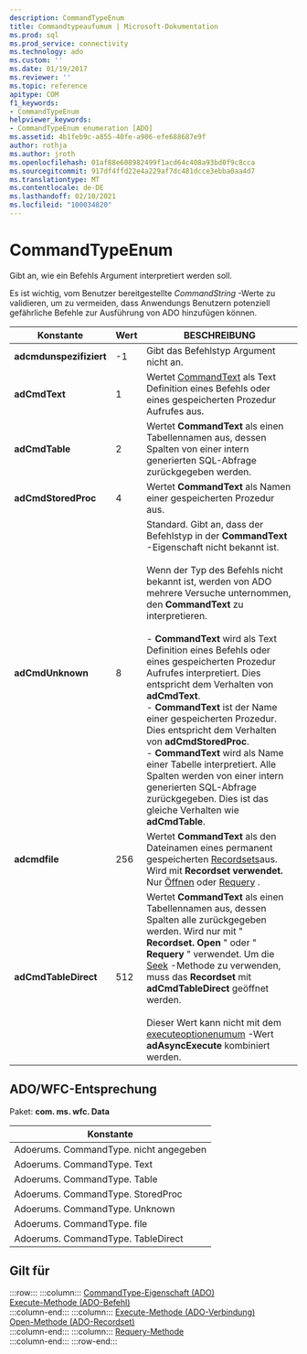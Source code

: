 ```yaml
---
description: CommandTypeEnum
title: Commandtypeaufumum | Microsoft-Dokumentation
ms.prod: sql
ms.prod_service: connectivity
ms.technology: ado
ms.custom: ''
ms.date: 01/19/2017
ms.reviewer: ''
ms.topic: reference
apitype: COM
f1_keywords:
- CommandTypeEnum
helpviewer_keywords:
- CommandTypeEnum enumeration [ADO]
ms.assetid: 4b1feb9c-a855-40fe-a906-efe688687e9f
author: rothja
ms.author: jroth
ms.openlocfilehash: 01af88e608982499f1acd64c408a93bd0f9c8cca
ms.sourcegitcommit: 917df4ffd22e4a229af7dc481dcce3ebba0aa4d7
ms.translationtype: MT
ms.contentlocale: de-DE
ms.lasthandoff: 02/10/2021
ms.locfileid: "100034820"
---
```

# <a name="commandtypeenum"></a>CommandTypeEnum
Gibt an, wie ein Befehls Argument interpretiert werden soll.  
  
 Es ist wichtig, vom Benutzer bereitgestellte *CommandString* -Werte zu validieren, um zu vermeiden, dass Anwendungs Benutzern potenziell gefährliche Befehle zur Ausführung von ADO hinzufügen können.  
  
|Konstante|Wert|BESCHREIBUNG|  
|--------------|-----------|-----------------|  
|**adcmdunspezifiziert**|-1|Gibt das Befehlstyp Argument nicht an.|  
|**adCmdText**|1|Wertet [CommandText](./commandtext-property-ado.md) als Text Definition eines Befehls oder eines gespeicherten Prozedur Aufrufes aus.|  
|**adCmdTable**|2|Wertet **CommandText** als einen Tabellennamen aus, dessen Spalten von einer intern generierten SQL-Abfrage zurückgegeben werden.|  
|**adCmdStoredProc**|4|Wertet **CommandText** als Namen einer gespeicherten Prozedur aus.|  
|**adCmdUnknown**|8|Standard. Gibt an, dass der Befehlstyp in der **CommandText** -Eigenschaft nicht bekannt ist.<br /><br /> Wenn der Typ des Befehls nicht bekannt ist, werden von ADO mehrere Versuche unternommen, den **CommandText** zu interpretieren.<br /><br /> -   **CommandText** wird als Text Definition eines Befehls oder eines gespeicherten Prozedur Aufrufes interpretiert. Dies entspricht dem Verhalten von **adCmdText**.<br />-   **CommandText** ist der Name einer gespeicherten Prozedur. Dies entspricht dem Verhalten von **adCmdStoredProc**.<br />-   **CommandText** wird als Name einer Tabelle interpretiert. Alle Spalten werden von einer intern generierten SQL-Abfrage zurückgegeben. Dies ist das gleiche Verhalten wie **adCmdTable**.|  
|**adcmdfile**|256|Wertet **CommandText** als den Dateinamen eines permanent gespeicherten [Recordsets](./recordset-object-ado.md)aus. Wird mit **Recordset verwendet.** Nur [Öffnen](./open-method-ado-recordset.md) oder [Requery](./requery-method.md) .|  
|**adCmdTableDirect**|512|Wertet **CommandText** als einen Tabellennamen aus, dessen Spalten alle zurückgegeben werden. Wird nur mit " **Recordset. Open** " oder " **Requery** " verwendet. Um die [Seek](./seek-method.md) -Methode zu verwenden, muss das **Recordset** mit **adCmdTableDirect** geöffnet werden.<br /><br /> Dieser Wert kann nicht mit dem [executeoptionenumum](./executeoptionenum.md) -Wert **adAsyncExecute** kombiniert werden.|  
  
## <a name="adowfc-equivalent"></a>ADO/WFC-Entsprechung  
 Paket: **com. ms. wfc. Data**  
  
|Konstante|  
|--------------|  
|Adoerums. CommandType. nicht angegeben|  
|Adoerums. CommandType. Text|  
|Adoerums. CommandType. Table|  
|Adoerums. CommandType. StoredProc|  
|Adoerums. CommandType. Unknown|  
|Adoerums. CommandType. file|  
|Adoerums. CommandType. TableDirect|  
  
## <a name="applies-to"></a>Gilt für  

:::row:::
    :::column:::
        [CommandType-Eigenschaft (ADO)](./commandtype-property-ado.md)  
        [Execute-Methode (ADO-Befehl)](./execute-method-ado-command.md)  
    :::column-end:::
    :::column:::
        [Execute-Methode (ADO-Verbindung)](./execute-method-ado-connection.md)  
        [Open-Methode (ADO-Recordset)](./open-method-ado-recordset.md)  
    :::column-end:::
    :::column:::
        [Requery-Methode](./requery-method.md)  
    :::column-end:::
:::row-end:::